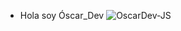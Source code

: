 - Hola soy Óscar_Dev
![OscarDev-JS](https://github-readme-stats.vercel.app/api?username=oscardev-js&show_icons=true&theme=radical)
